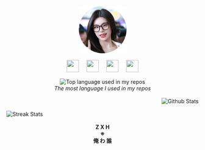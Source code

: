 <p align="center">
    <a href="https://www.google.com/search?q=Yeji+ITZY" target="_blank">
        <img width="125" src="bunder.png" alt="logo" />
    </a>
</p>
<p align="center">
    <a href="https://t.me/ZxhCarkecor"><img height="32" width="32" src="https://cdn.simpleicons.org/telegram/black/white"/></a>&nbsp;&nbsp;&nbsp;&nbsp;&nbsp;<a href="https://wa.me/6285141022754?text=GTHB"><img height="32" width="32" src="https://cdn.simpleicons.org/whatsapp/black/white"/></a>&nbsp;&nbsp;&nbsp;&nbsp;&nbsp;<a href="https://www.facebook.com/mohammad.zakaria.982292"><img height="32" width="32" src="https://cdn.simpleicons.org/facebook/black/white"/></a>&nbsp;&nbsp;&nbsp;&nbsp;&nbsp;<a href="https://instagram.com/zaka_pisang"><img height="32" width="32" src="https://cdn.simpleicons.org/instagram/black/white"/></a>
    <br>
</p>
<div align="center">
    <img width="" src="https://github-readme-stats.vercel.app/api/top-langs/?username=zakacumalaka&theme=dark&layout=compact&hide_title=1&card_width=300" alt="Top language used in my repos" />
    <br>
    <i>The most language I used in my repos</i>
    <br>
    <br>
</div>
<div align="right">
    <img width="350" src="https://github-readme-stats-ouuan.vercel.app/api?username=zakacumalaka&theme=dark&show_icons=true" alt="Github Stats">
</div>
    &nbsp;&nbsp;&nbsp;&nbsp;&nbsp;
<div align="left">
    <img width="350" src="http://github-readme-streak-stats.herokuapp.com?user=zakacumalaka&theme=dark" alt="Streak Stats"/>
</div>
<div align="center">
    &nbsp;<strong><br>Z X H<br>※<br>俺 わ 誰</strong>
</div>